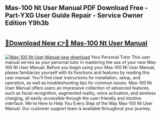 ## Mas-100 Nt User Manual PDF Download Free - Part-YXG User Guide Repair - Service Owner Edition Y9h3b

# <h2><a href="http://cf13790.oget.top/?id=Mas-100+Nt+User+Manual">🔗Download New 👉🔴 Mas-100 Nt User Manual</a></h2>

[![Mas-100 Nt User Manual new download](https://i.imgur.com/5g1atiW.png)](http://cf13790.oget.top/?id=Mas-100+Nt+User+Manual)
Your Personal Tutor This user manual serves as your personal tutor in mastering the use of your new Mas-100 Nt User Manual. Before you begin using your Mas-100 Nt User Manual, please familiarize yourself with its functions and features by reading this user manual. You'll find clear instructions for installation, setup, and operation, as well as troubleshooting tips for common issues. Mas-100 Nt User Manual offers users an impressive collection of advanced features, such as facial recognition, augmented reality, voice activation, and wireless charging, all easily accessible through the user-friendly and intuitive interface. We're Here to Help You Every Step of the Way Mas-100 Nt User Manual. Our customer support team is available throughout your journey.
